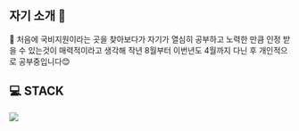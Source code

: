 ## 자기 소개 💬

📌 처음에 국비지원이라는 곳을 찾아보다가 자기가 열심히 공부하고 노력한 만큼 인정 받을 수 있는것이 매력적이라고 생각해 작년 8월부터 이번년도 4월까지 다닌 후 개인적으로 공부중입니다😊

## 💻 STACK 
![](https://img.shields.io/badge/SpringBoot-6DB33F?style=flat-square&logo=SpringBoot&logoColor=black)
